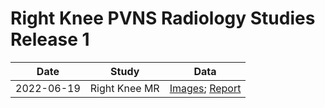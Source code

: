 # Right Knee PVNS Radiology Studies Release 1

| Date | Study | Data |
| ---- | ----- | ---- |
| 2022-06-19 | Right Knee MR | [Images](https://www.pacsbin.com/c/WkdiUpZSBc); [Report](https://drive.google.com/file/d/1xj3_quEAJ53veiBZlxb1fnXmXm2u8dm_/view?usp=drive_link) |
